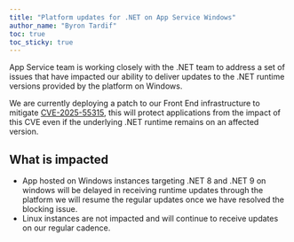 ```yaml
---
title: "Platform updates for .NET on App Service Windows"
author_name: "Byron Tardif"
toc: true
toc_sticky: true
---
```


App Service team is working closely with the .NET team to address a set of issues that have impacted our ability to deliver updates to the .NET runtime versions provided by the platform on Windows.

We are currently deploying a patch to our Front End infrastructure to mitigate [CVE-2025-55315](https://github.com/dotnet/aspnetcore/issues/64033), this will protect applications from the impact of this CVE even if the underlying .NET runtime remains on an affected version.

## What is impacted

- App hosted on Windows instances targeting .NET 8 and .NET 9 on windows will be delayed in receiving runtime updates through the platform we will resume the regular updates once we have resolved the blocking issue.
- Linux instances are not impacted and will continue to receive updates on our regular cadence.
